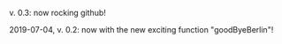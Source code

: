 v. 0.3: now rocking github!

2019-07-04, v. 0.2: now with the new exciting function "goodByeBerlin"!
